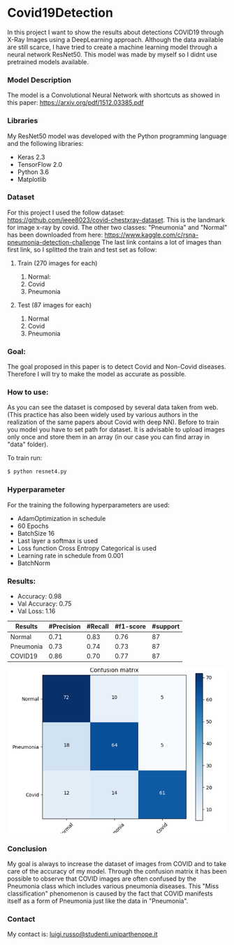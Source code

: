 # Covid19Detection
In this project I want to show the results about detections COVID19 through X-Ray Images using a DeepLearning approach. 
Although the data available are still scarce, I have tried to create a machine learning model through a neural network ResNet50. This model was made by myself so I didnt use pretrained models available.


 ### Model Description
The model is a Convolutional Neural Network with shortcuts as showed in this paper: https://arxiv.org/pdf/1512.03385.pdf

### Libraries
My ResNet50 model was developed with the Python programming language and the following libraries:
 - Keras 2.3
 - TensorFlow 2.0
 - Python 3.6
 - Matplotlib
 
### Dataset
For this project I used the follow dataset: https://github.com/ieee8023/covid-chestxray-dataset. This is the landmark for image x-ray by covid. 
The other two classes: "Pneumonia" and "Normal" has been downloaded from here: https://www.kaggle.com/c/rsna-pneumonia-detection-challenge
The last link contains a lot of images than first link, so I splitted the train and test set as follow:

1. Train (270 images for each)
   1. Normal: 
   1. Covid
   1. Pneumonia

1. Test (87 images for each)
   1. Normal
   1. Covid
   1. Pneumonia
 

<!--
I used dataset at the following link: https://github.com/ieee8023/covid-chestxray-dataset
This dataset is the best known at the moment as regards the chest X-ray images from Covid19. In particular, attention is paid to the repository is currently still "working in progress". That's means it's always in updating mode.
The dataset made available by the author pays attention to Pneumonia diseases since COVID19 is a virus that attacks the lungs causing Pneumonia.
So the dataset mainly provides a subdivision between: Pneumonia cases (MERS, SARS, and ARDS) and COVID19. 2 classes.
I opted to add more data to my dataset both in train and in test in order to achieve much performance and to reach 70% for training and 30% for testing in case of Pneumonia class. 
In this work it was used a third class. In this case I have used class "normal" to indentify a good status of healthy.
The added class "Normal" and the additional data for penumonia cases are available at the follow link:
https://www.kaggle.com/paultimothymooney/detecting-pneumonia-in-x-ray-images
The images between the two datasets are both X-RAY.
-->

### Goal:
The goal proposed in this paper is to detect Covid and Non-Covid diseases.
Therefore I will try to make the model as accurate as possible. 

### How to use:
As you can see the dataset is composed by several data taken from web. (This practice has also been widely used by various authors in the realization of the same papers about Covid with deep NN). 
Before to train you model you have to set path for dataset. It is advisable to upload images only once and store them in an array (in our case you can find array in "data" folder).

To train run: 
```sh
$ python resnet4.py
```

### Hyperparameter
For the training the following hyperparameters are used: 
- AdamOptimization in schedule
- 60 Epochs
- BatchSize 16
- Last layer a softmax is used
- Loss function Cross Entropy Categorical is used 
- Learning rate in schedule from 0.001
- BatchNorm 


### Results:
- Accuracy: 0.98
- Val Accuracy: 0.75
- Val Loss: 1.16

Results | #Precision | #Recall | #f1-score | #support 
--- | --- | --- | --- |--- 
Normal | 0.71 | 0.83 | 0.76 | 87 
Pneumonia | 0.73 | 0.74 | 0.73 | 87 
COVID19 | 0.86 | 0.70 | 0.77 | 87

![](img/confusion_matrix.png)


### Conclusion
My goal is always to increase the dataset of images from COVID and to take care of the accuracy of my model.
Through the confusion matrix it has been possible to observe that COVID images are often confused by the Pneumonia class which includes various pneumonia diseases. This "Miss classification" phenomenon is caused by the fact that COVID manifests itself as a form of Pneumonia just like the data in "Pneumonia".

### Contact
My contact is: luigi.russo@studenti.uniparthenope.it







